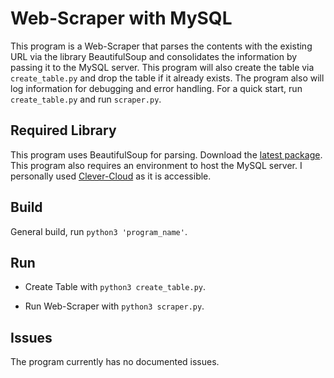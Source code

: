# Web-Scraper with MySQL

This program is a Web-Scraper that parses the contents with the existing URL via the library BeautifulSoup and consolidates the information by passing it to the MySQL server. This program will also create the table via `create_table.py` and drop the table if it already exists. The program also will log information for debugging and error handling. For a quick start, run `create_table.py` and run `scraper.py`.  

## Required Library 

This program uses BeautifulSoup for parsing. Download the [latest package](https://pypi.org/project/beautifulsoup4/). This program also requires an environment to host the MySQL server. I personally used [Clever-Cloud](https://www.clever-cloud.com) as it is accessible. 

## Build

General build, run `python3 'program_name'`.

## Run

 - Create Table with `python3 create_table.py`.

 - Run Web-Scraper with `python3 scraper.py`.

## Issues

The program currently has no documented issues.
